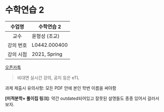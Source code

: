 수학연습 2
========

수업명 | 수학연습 2
:----:|----
교수 | 윤형성 (조교)
강의 번호 | L0442.000400
강의 시점 | 2021, Spring

[오픈카톡](https://open.kakao.com/o/gxL22Q0c)

> 비대면 실시간 강의, 공지 등은 eTL

과제 제출시 유의사항: 모든 PDF 안에 본인 학번 이름을 써야함

**[미적분학+ 풀이집 링크]**: 약간 outdated되어있고 잘못된 설명들도 종종 있어서
걸러서 보자.

[미적분학+ 풀이집]: https://www.evernote.com/shard/s268/client/snv?noteGuid=b9c87f68-4018-4326-a40d-adb3647a4956&noteKey=96b5612f157b8250&sn=https%3A%2F%2Fwww.evernote.com%2Fshard%2Fs268%2Fsh%2Fb9c87f68-4018-4326-a40d-adb3647a4956%2F96b5612f157b8250&title=%25EB%25AF%25B8%25EC%25A0%2581%25EB%25B6%2584%25ED%2595%2599%252B%2B%25ED%2592%2580%25EC%259D%25B4%25EC%25A7%2591%2B-%2B2%25ED%258C%2590
